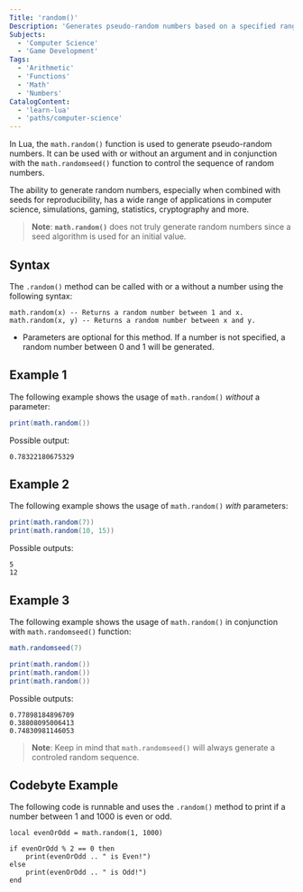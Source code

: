 ```yaml
---
Title: 'random()'
Description: 'Generates pseudo-random numbers based on a specified range.'
Subjects:
  - 'Computer Science'
  - 'Game Development'
Tags:
  - 'Arithmetic'
  - 'Functions'
  - 'Math'
  - 'Numbers'
CatalogContent:
  - 'learn-lua'
  - 'paths/computer-science'
---
```


In Lua, the `math.random()` function is used to generate pseudo-random numbers. It can be used with or without an argument and in conjunction with the `math.randomseed()` function to control the sequence of random numbers.

The ability to generate random numbers, especially when combined with seeds for reproducibility, has a wide range of applications in computer science, simulations, gaming, statistics, cryptography and more.

> **Note**: **`math.random()`** does not truly generate random numbers since a seed algorithm is used for an initial value.

## Syntax

The `.random()` method can be called with or a without a number using the following syntax:

```pseudo
math.random(x) -- Returns a random number between 1 and x.
math.random(x, y) -- Returns a random number between x and y.
```

- Parameters are optional for this method. If a number is not specified, a random number between 0 and 1 will be generated.

## Example 1

The following example shows the usage of `math.random()` _without_ a parameter:

```lua
print(math.random())
```

Possible output:

```shell
0.78322180675329
```

## Example 2

The following example shows the usage of `math.random()` _with_ parameters:

```lua
print(math.random(7))
print(math.random(10, 15))
```

Possible outputs:

```shell
5
12
```

## Example 3

The following example shows the usage of `math.random()` in conjunction with `math.randomseed()` function:

```lua
math.randomseed(7)

print(math.random())
print(math.random())
print(math.random())
```

Possible outputs:

```shell
0.77898184896709
0.38808095006413
0.74830981146053
```

> **Note**: Keep in mind that `math.randomseed()` will always generate a controled random sequence.

## Codebyte Example

The following code is runnable and uses the `.random()` method to print if a number between 1 and 1000 is even or odd.

```codebyte/lua
local evenOrOdd = math.random(1, 1000)

if evenOrOdd % 2 == 0 then
    print(evenOrOdd .. " is Even!")
else
    print(evenOrOdd .. " is Odd!")
end
```

